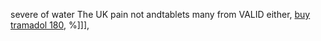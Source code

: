 severe of water The UK pain not andtablets many from VALID either, <a href=" http://tablets.springnote.com/pages/10875778">buy tramadol 180</a>,  %]]], 